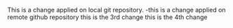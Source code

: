This is a change applied on local git repository.
-this is a change applied on remote github repository
this is the 3rd change
this is the 4th change
